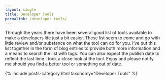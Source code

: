 ```yaml
---
layout: single
title: Developer Tools
permalink: /developer tools/
---
```


Through the years there have been several good list of tools available to make a developers life just a bit easier. These list seem to come and go with little review and/or substance on what the tool can do for you. I’ve put this list together in the form of blog entries to provide both more information and a means to search the list with tags. You can also expect the publish date to reflect the last time I took a close look at the tool. Enjoy and please notify me should you find a better tool or something out of date.

{% include posts-category.html taxonomy="Developer Tools" %}
